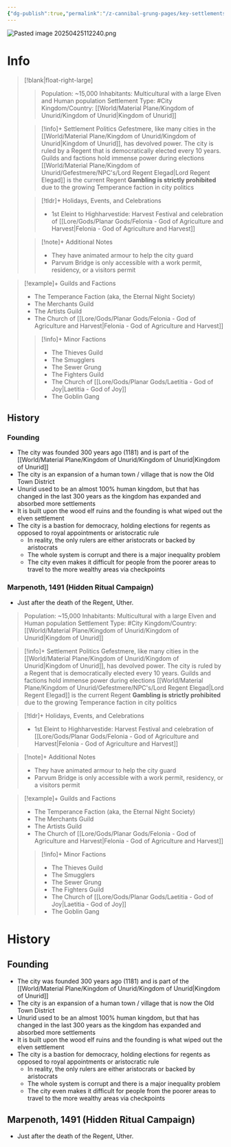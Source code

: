 ```yaml
---
{"dg-publish":true,"permalink":"/z-cannibal-grung-pages/key-settlements/cgp-gefestmere/"}
---
```


![Pasted image 20250425112240.png](/img/user/z_Assets/Pasted%20image%2020250425112240.png)

<div class="transclusion internal-embed is-loaded"><div class="markdown-embed">



# Info
>[!blank|float-right-large]
>>Population: ~15,000
>>Inhabitants: Multicultural with a large Elven and Human population
>>Settlement Type: #City
>>Kingdom/Country: [[World/Material Plane/Kingdom of Unurid/Kingdom of Unurid\|Kingdom of Unurid]]
>
>>[!info]+ Settlement Politics
>>Gefestmere, like many cities in the [[World/Material Plane/Kingdom of Unurid/Kingdom of Unurid\|Kingdom of Unurid]], has devolved power. The city is ruled by a Regent that is democratically elected every 10 years.
>>Guilds and factions hold immense power during elections
>>[[World/Material Plane/Kingdom of Unurid/Gefestmere/NPC's/Lord Regent Elegad\|Lord Regent Elegad]] is the current Regent
>>**Gambling is strictly prohibited** due to the growing Temperance faction in city politics
>
>>[!tldr]+ Holidays, Events, and Celebrations
>>- 1st Eleint to Highharvestide: Harvest Festival and celebration of [[Lore/Gods/Planar Gods/Felonia - God of Agriculture and Harvest\|Felonia - God of Agriculture and Harvest]]
>
>>[!note]+ Additional Notes
>>- They have animated armour to help the city guard
>>- Parvum Bridge is only accessible with a work permit, residency, or a visitors permit 


>[!example]+ Guilds and Factions
>- The Temperance Faction (aka, the Eternal Night Society)
>- The Merchants Guild
>- The Artists Guild
>- The Church of [[Lore/Gods/Planar Gods/Felonia - God of Agriculture and Harvest\|Felonia - God of Agriculture and Harvest]]
>>[!info]+ Minor Factions
>>- The Thieves Guild
>>- The Smugglers
>>- The Sewer Grung 
>>- The Fighters Guild
>>- The Church of [[Lore/Gods/Planar Gods/Laetitia - God of Joy\|Laetitia - God of Joy]]
>>- The Goblin Gang 

## History
### Founding
- The city was founded 300 years ago (1181) and is part of the [[World/Material Plane/Kingdom of Unurid/Kingdom of Unurid\|Kingdom of Unurid]]
- The city is an expansion of a human town / village that is now the Old Town District
- Unurid used to be an almost 100% human kingdom, but that has changed in the last 300 years as the kingdom has expanded and absorbed more settlements
- It is built upon the wood elf ruins and the founding is what wiped out the elven settlement
- The city is a bastion for democracy, holding elections for regents as opposed to royal appointments or aristocratic rule
	- In reality, the only rulers are either aristocrats or backed by aristocrats
	- The whole system is corrupt and there is a major inequality problem
	- The city even makes it difficult for people from the poorer areas to travel to the more wealthy areas via checkpoints

### Marpenoth, 1491 (Hidden Ritual Campaign)
- Just after the death of the Regent, Uther.

</div></div>














>Population: ~15,000
>Inhabitants: Multicultural with a large Elven and Human population
>Settlement Type: #City
>Kingdom/Country: [[World/Material Plane/Kingdom of Unurid/Kingdom of Unurid\|Kingdom of Unurid]]

>[!info]+ Settlement Politics
>Gefestmere, like many cities in the [[World/Material Plane/Kingdom of Unurid/Kingdom of Unurid\|Kingdom of Unurid]], has devolved power. The city is ruled by a Regent that is democratically elected every 10 years.
>Guilds and factions hold immense power during elections
>[[World/Material Plane/Kingdom of Unurid/Gefestmere/NPC's/Lord Regent Elegad\|Lord Regent Elegad]] is the current Regent
>**Gambling is strictly prohibited** due to the growing Temperance faction in city politics

>[!tldr]+ Holidays, Events, and Celebrations
>- 1st Eleint to Highharvestide: Harvest Festival and celebration of [[Lore/Gods/Planar Gods/Felonia - God of Agriculture and Harvest\|Felonia - God of Agriculture and Harvest]]

>[!note]+ Additional Notes
>- They have animated armour to help the city guard
>- Parvum Bridge is only accessible with a work permit, residency, or a visitors permit 


>[!example]+ Guilds and Factions
>- The Temperance Faction (aka, the Eternal Night Society)
>- The Merchants Guild
>- The Artists Guild
>- The Church of [[Lore/Gods/Planar Gods/Felonia - God of Agriculture and Harvest\|Felonia - God of Agriculture and Harvest]]
>>[!info]+ Minor Factions
>>- The Thieves Guild
>>- The Smugglers
>>- The Sewer Grung 
>>- The Fighters Guild
>>- The Church of [[Lore/Gods/Planar Gods/Laetitia - God of Joy\|Laetitia - God of Joy]]
>>- The Goblin Gang 

# History
## Founding
- The city was founded 300 years ago (1181) and is part of the [[World/Material Plane/Kingdom of Unurid/Kingdom of Unurid\|Kingdom of Unurid]]
- The city is an expansion of a human town / village that is now the Old Town District
- Unurid used to be an almost 100% human kingdom, but that has changed in the last 300 years as the kingdom has expanded and absorbed more settlements
- It is built upon the wood elf ruins and the founding is what wiped out the elven settlement
- The city is a bastion for democracy, holding elections for regents as opposed to royal appointments or aristocratic rule
	- In reality, the only rulers are either aristocrats or backed by aristocrats
	- The whole system is corrupt and there is a major inequality problem
	- The city even makes it difficult for people from the poorer areas to travel to the more wealthy areas via checkpoints

## Marpenoth, 1491 (Hidden Ritual Campaign)
- Just after the death of the Regent, Uther.